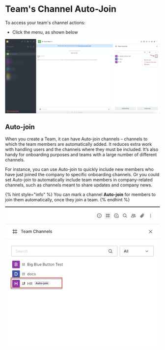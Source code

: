 # Team's Channel Auto-Join

To access your team's channel actions:

* Click the menu, as shown below

![](<../../../../../.gitbook/assets/image (359).png>)

## Auto-join

When you create a Team, it can have Auto-join channels – channels to which the team members are automatically added. It reduces extra work with handling users and the channels where they must be included. It’s also handy for onboarding purposes and teams with a large number of different channels.

For instance, you can use Auto-join to quickly include new members who have just joined the company to specific onboarding channels. Or you could set Auto-join to automatically include team members in company-related channels, such as channels meant to share updates and company news.

{% hint style="info" %}
You can mark a channel **Auto-join** for members to join them automatically, once they join a team.
{% endhint %}

![](<../../../../../.gitbook/assets/image (360).png>)
